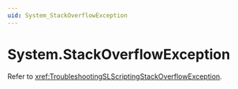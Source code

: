 ```yaml
---
uid: System_StackOverflowException
---
```


# System.StackOverflowException

Refer to <xref:TroubleshootingSLScriptingStackOverflowException>.
